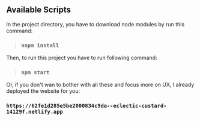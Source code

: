 ## Available Scripts

In the project directory, you have to download node modules by run this command:

>### `nnpm install`


Then, to run this project you have to run following command:
>### `npm start`


Or, if you don't wan to bother with all these and focus more on UX, I already deployed the website for you:


### `https://62fe1d285e5be2000834c9da--eclectic-custard-14129f.netlify.app`
